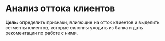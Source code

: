 # Анализ оттока клиентов

**Цель:** определить признаки, влияющие на отток клиентов и выделить сегменты клиентов, которые склонны уходить из банка и дать рекоментации по работе с ними.
